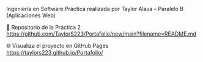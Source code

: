 Ingeniería en Software
Práctica realizada por Taylor Alava – Paralelo B (Aplicaciones Web)

🔗 Repositorio de la Práctica 2
https://github.com/TaylorS223/Portafolio/new/main?filename=README.md

🌐 Visualiza el proyecto en GitHub Pages
https://taylors223.github.io/Portafolio/
